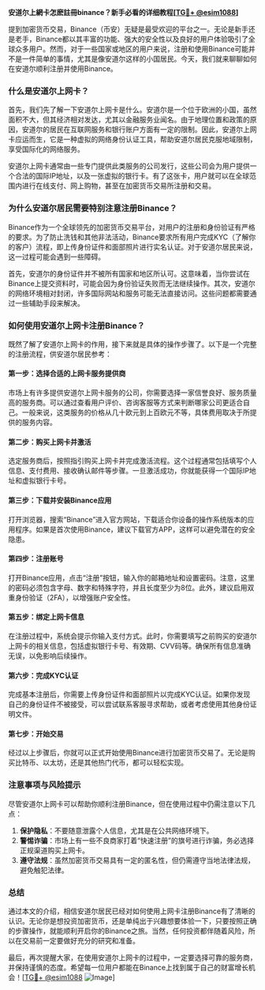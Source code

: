 **安道尔上網卡怎麽註冊binance？新手必看的详细教程[[TG💪+ @esim1088](https://t.me/s/esim1088)]**

提到加密货币交易，Binance（币安）无疑是最受欢迎的平台之一。无论是新手还是老手，Binance都以其丰富的功能、强大的安全性以及良好的用户体验吸引了全球众多用户。然而，对于一些国家或地区的用户来说，注册和使用Binance可能并不是一件简单的事情，尤其是像安道尔这样的小国居民。今天，我们就来聊聊如何在安道尔顺利注册并使用Binance。

### 什么是安道尔上网卡？

首先，我们先了解一下安道尔上网卡是什么。安道尔是一个位于欧洲的小国，虽然面积不大，但其经济相对发达，尤其以金融服务业闻名。由于地理位置和政策的原因，安道尔的居民在互联网服务和银行账户方面有一定的限制。因此，安道尔上网卡应运而生，它是一种虚拟的网络身份认证工具，帮助安道尔居民克服地域限制，享受国际化的网络服务。

安道尔上网卡通常由一些专门提供此类服务的公司发行，这些公司会为用户提供一个合法的国际IP地址，以及一张虚拟的银行卡。有了这张卡，用户就可以在全球范围内进行在线支付、网上购物，甚至在加密货币交易所注册和交易。

### 为什么安道尔居民需要特别注意注册Binance？

Binance作为一个全球领先的加密货币交易平台，对用户的注册和身份验证有严格的要求。为了防止洗钱和其他非法活动，Binance要求所有用户完成KYC（了解你的客户）流程，即上传身份证件和面部照片进行实名认证。对于安道尔居民来说，这一过程可能会遇到一些障碍。

首先，安道尔的身份证件并不被所有国家和地区所认可。这意味着，当你尝试在Binance上提交资料时，可能会因为身份验证失败而无法继续操作。其次，安道尔的网络环境相对封闭，许多国际网站和服务可能无法直接访问。这些问题都需要通过一些辅助手段来解决。

### 如何使用安道尔上网卡注册Binance？

既然了解了安道尔上网卡的作用，接下来就是具体的操作步骤了。以下是一个完整的注册流程，供安道尔居民参考：

#### 第一步：选择合适的上网卡服务提供商

市场上有许多提供安道尔上网卡服务的公司，你需要选择一家信誉良好、服务质量高的服务商。可以通过查看用户评价、咨询客服等方式来判断哪家公司更适合自己。一般来说，这类服务的价格从几十欧元到上百欧元不等，具体费用取决于所提供的服务内容。

#### 第二步：购买上网卡并激活

选定服务商后，按照指引购买上网卡并完成激活流程。这个过程通常包括填写个人信息、支付费用、接收确认邮件等步骤。一旦激活成功，你就能获得一个国际IP地址和虚拟银行卡号。

#### 第三步：下载并安装Binance应用

打开浏览器，搜索“Binance”进入官方网站，下载适合你设备的操作系统版本的应用程序。如果是首次使用Binance，建议下载官方APP，这样可以避免潜在的安全隐患。

#### 第四步：注册账号

打开Binance应用，点击“注册”按钮，输入你的邮箱地址和设置密码。注意，这里的密码必须包含字母、数字和特殊字符，并且长度至少为8位。此外，建议启用双重身份验证（2FA），以增强账户安全性。

#### 第五步：绑定上网卡信息

在注册过程中，系统会提示你输入支付方式。此时，你需要填写之前购买的安道尔上网卡的相关信息，包括虚拟银行卡号、有效期、CVV码等。确保所有信息准确无误，以免影响后续操作。

#### 第六步：完成KYC认证

完成基本注册后，你需要上传身份证件和面部照片以完成KYC认证。如果你发现自己的身份证件不被接受，可以尝试联系客服寻求帮助，或者考虑使用其他身份证明文件。

#### 第七步：开始交易

经过以上步骤后，你就可以正式开始使用Binance进行加密货币交易了。无论是购买比特币、以太坊，还是其他热门代币，都可以轻松实现。

### 注意事项与风险提示

尽管安道尔上网卡可以帮助你顺利注册Binance，但在使用过程中仍需注意以下几点：

1. **保护隐私**：不要随意泄露个人信息，尤其是在公共网络环境下。
2. **警惕诈骗**：市场上有一些不良商家打着“快速注册”的旗号进行诈骗，务必选择正规渠道购买上网卡。
3. **遵守法规**：虽然加密货币交易具有一定的匿名性，但仍需遵守当地法律法规，避免触犯法律。

### 总结

通过本文的介绍，相信安道尔居民已经对如何使用上网卡注册Binance有了清晰的认识。无论你是想投资加密货币，还是单纯出于兴趣想要体验一下，只要按照正确的步骤操作，就能顺利开启你的Binance之旅。当然，任何投资都伴随着风险，所以在交易前一定要做好充分的研究和准备。

最后，再次提醒大家，在使用安道尔上网卡的过程中，一定要选择可靠的服务商，并保持谨慎的态度。希望每一位用户都能在Binance上找到属于自己的财富增长机会！[[TG💪+ @esim1088](https://t.me/s/esim1088) ![Image](https://i.postimg.cc/4NQfJmqS/Snipaste-2025-05-13-00-14-12.png)]